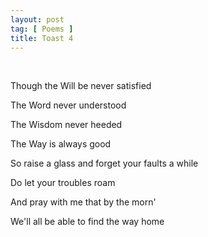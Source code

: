 ```yaml
---
layout: post
tag: [ Poems ]
title: Toast 4
---
```


<br/>

Though the Will be never satisfied

The Word never understood

The Wisdom never heeded

The Way is always good

So raise a glass and forget your faults a while

Do let your troubles roam

And pray with me that by the morn'

We'll all be able to find the way home

<br/>
